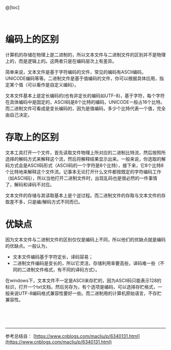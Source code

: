 @[toc]

<br/>

# 编码上的区别
计算机的存储在物理上是二进制的，所以文本文件与二进制文件的区别并不是物理上的，而是逻辑上的。这两者只是在编码层次上有差异。

简单来说，文本文件是基于字符编码的文件，常见的编码有ASCII编码，UNICODE编码等等。二进制文件是基于值编码的文件，你可以根据具体应用，指定某个值（可以看作是自定义编码）。

文本文件基本上是定长编码的(也有非定长的编码如UTF-8)，基于字符，每个字符在具体编码中是固定的，ASCII码是8个比特的编码，UNICODE一般占16个比特。
而二进制文件可看成是变长编码的，因为是值编码，多少个比特代表一个值，完全由自己决定。

# 存取上的区别
文本工具打开一个文件，首先读取文件物理上所对应的二进制比特流，然后按照所选择的解码方式来解释这个流，然后将解释结果显示出来。一般来说，你选取的解码方式会是ASCII码形式（ASCII码的一个字符是8个比特），接下来，它8个比特8个比特地来解释这个文件流。记事本无论打开什么文件都按既定的字符编码工作（如ASCII码），所以当他打开二进制文件时，出现乱码也是很必然的一件事情了，解码和译码不对应。

文本文件的存储与其读取基本上是个逆过程。而二进制文件的存取与文本文件的存取差不多，只是编/解码方式不同而已。
# 优缺点
因为文本文件与二进制文件的区别仅仅是编码上不同，所以他们的优缺点就是编码的优缺点。一般认为，
- 文本文件编码基于字符定长，译码容易；
- 二进制文件编码是变长的，所以它灵活，存储利用率要高些，译码难一些（不同的二进制文件格式，有不同的译码方式）。

在windows下，文本文件不一定是ASCII来存贮的，因为ASCII码只能表示128的标识，打开一个txt文档，然后另存为，有个选项是编码，可以选择存贮格式，一般来说UTF-8编码格式兼容性要好一些。而二进制用的计算机原始语言，不存贮兼容性。

<br/>
<br/>
<br/>

--------
参考总结自：
	[https://www.cnblogs.com/macliu/p/6340131.html](https://www.cnblogs.com/macliu/p/6340131.html)